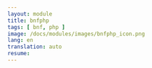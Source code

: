 ```yaml
---
layout: module
title: bnfphp
tags: [ bnf, php ]
image: /docs/modules/images/bnfphp_icon.png
lang: en
translation: auto
resume: 
---
```

